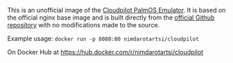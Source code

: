This is an unofficial image of the [Cloudpilot PalmOS Emulator](https://cloudpilot-emu.github.io/).
It is based on the official nginx base image and is built directly from the [official Github repository](https://github.com/cloudpilot-emu/cloudpilot) with no modifications made to the source.

Example usage: `docker run -p 8080:80 nimdarotartsi/cloudpilot`

On Docker Hub at https://hub.docker.com/r/nimdarotartsi/cloudpilot